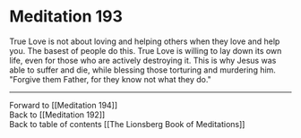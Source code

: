 # Meditation 193

True Love is not about loving and helping others when they love and help you. The basest of people do this. True Love is willing to lay down its own life, even for those who are actively destroying it. This is why Jesus was able to suffer and die, while blessing those torturing and murdering him. "Forgive them Father, for they know not what they do." 

___

Forward to [[Meditation 194]]  
Back to [[Meditation 192]]  
Back to table of contents [[The Lionsberg Book of Meditations]]  